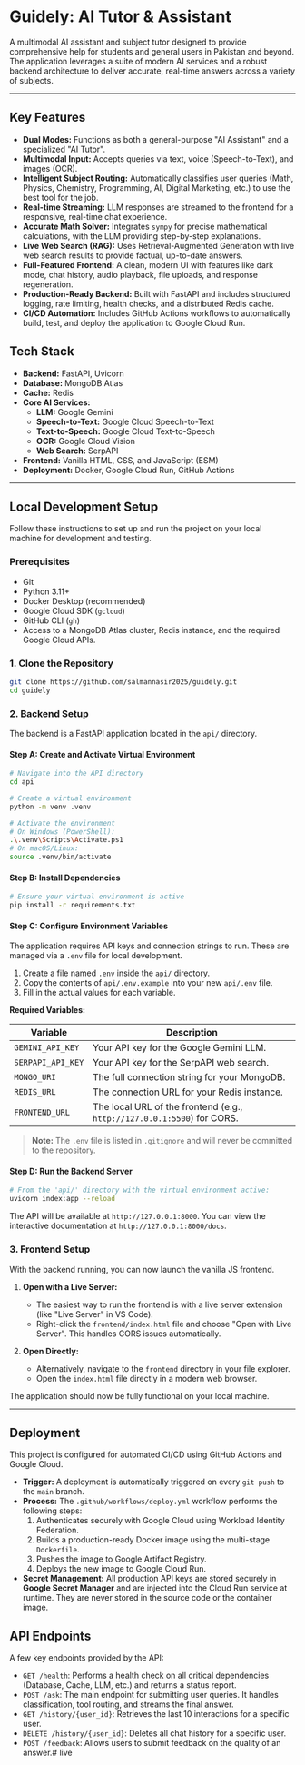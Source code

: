 # Guidely: AI Tutor & Assistant

A multimodal AI assistant and subject tutor designed to provide comprehensive help for students and general users in Pakistan and beyond. The application leverages a suite of modern AI services and a robust backend architecture to deliver accurate, real-time answers across a variety of subjects.

---

## Key Features

- **Dual Modes:** Functions as both a general-purpose "AI Assistant" and a specialized "AI Tutor".
- **Multimodal Input:** Accepts queries via text, voice (Speech-to-Text), and images (OCR).
- **Intelligent Subject Routing:** Automatically classifies user queries (Math, Physics, Chemistry, Programming, AI, Digital Marketing, etc.) to use the best tool for the job.
- **Real-time Streaming:** LLM responses are streamed to the frontend for a responsive, real-time chat experience.
- **Accurate Math Solver:** Integrates `sympy` for precise mathematical calculations, with the LLM providing step-by-step explanations.
- **Live Web Search (RAG):** Uses Retrieval-Augmented Generation with live web search results to provide factual, up-to-date answers.
- **Full-Featured Frontend:** A clean, modern UI with features like dark mode, chat history, audio playback, file uploads, and response regeneration.
- **Production-Ready Backend:** Built with FastAPI and includes structured logging, rate limiting, health checks, and a distributed Redis cache.
- **CI/CD Automation:** Includes GitHub Actions workflows to automatically build, test, and deploy the application to Google Cloud Run.

## Tech Stack

- **Backend:** FastAPI, Uvicorn
- **Database:** MongoDB Atlas
- **Cache:** Redis
- **Core AI Services:**
  - **LLM:** Google Gemini
  - **Speech-to-Text:** Google Cloud Speech-to-Text
  - **Text-to-Speech:** Google Cloud Text-to-Speech
  - **OCR:** Google Cloud Vision
  - **Web Search:** SerpAPI
- **Frontend:** Vanilla HTML, CSS, and JavaScript (ESM)
- **Deployment:** Docker, Google Cloud Run, GitHub Actions

---

## Local Development Setup

Follow these instructions to set up and run the project on your local machine for development and testing.

### Prerequisites

- Git
- Python 3.11+
- Docker Desktop (recommended)
- Google Cloud SDK (`gcloud`)
- GitHub CLI (`gh`)
- Access to a MongoDB Atlas cluster, Redis instance, and the required Google Cloud APIs.

### 1. Clone the Repository

```sh
git clone https://github.com/salmannasir2025/guidely.git
cd guidely
```

### 2. Backend Setup

The backend is a FastAPI application located in the `api/` directory.

#### Step A: Create and Activate Virtual Environment

```sh
# Navigate into the API directory
cd api

# Create a virtual environment
python -m venv .venv

# Activate the environment
# On Windows (PowerShell):
.\.venv\Scripts\Activate.ps1
# On macOS/Linux:
source .venv/bin/activate
```

#### Step B: Install Dependencies

```sh
# Ensure your virtual environment is active
pip install -r requirements.txt
```

#### Step C: Configure Environment Variables

The application requires API keys and connection strings to run. These are managed via a `.env` file for local development.

1.  Create a file named `.env` inside the `api/` directory.
2.  Copy the contents of `api/.env.example` into your new `api/.env` file.
3.  Fill in the actual values for each variable.

**Required Variables:**

| Variable          | Description                                  |
| ----------------- | -------------------------------------------- |
| `GEMINI_API_KEY`    | Your API key for the Google Gemini LLM.      |
| `SERPAPI_API_KEY`   | Your API key for the SerpAPI web search.     |
| `MONGO_URI`         | The full connection string for your MongoDB. |
| `REDIS_URL`         | The connection URL for your Redis instance.  |
| `FRONTEND_URL`      | The local URL of the frontend (e.g., `http://127.0.0.1:5500`) for CORS. |

> **Note:** The `.env` file is listed in `.gitignore` and will never be committed to the repository.

#### Step D: Run the Backend Server

```sh
# From the 'api/' directory with the virtual environment active:
uvicorn index:app --reload
```

The API will be available at `http://127.0.0.1:8000`. You can view the interactive documentation at `http://127.0.0.1:8000/docs`.

### 3. Frontend Setup

With the backend running, you can now launch the vanilla JS frontend.

1.  **Open with a Live Server:**
    - The easiest way to run the frontend is with a live server extension (like "Live Server" in VS Code).
    - Right-click the `frontend/index.html` file and choose "Open with Live Server". This handles CORS issues automatically.

2.  **Open Directly:**
    - Alternatively, navigate to the `frontend` directory in your file explorer.
    - Open the `index.html` file directly in a modern web browser.

The application should now be fully functional on your local machine.

---

## Deployment

This project is configured for automated CI/CD using GitHub Actions and Google Cloud.

- **Trigger:** A deployment is automatically triggered on every `git push` to the `main` branch.
- **Process:** The `.github/workflows/deploy.yml` workflow performs the following steps:
    1.  Authenticates securely with Google Cloud using Workload Identity Federation.
    2.  Builds a production-ready Docker image using the multi-stage `Dockerfile`.
    3.  Pushes the image to Google Artifact Registry.
    4.  Deploys the new image to Google Cloud Run.
- **Secret Management:** All production API keys are stored securely in **Google Secret Manager** and are injected into the Cloud Run service at runtime. They are never stored in the source code or the container image.

## API Endpoints

A few key endpoints provided by the API:

- `GET /health`: Performs a health check on all critical dependencies (Database, Cache, LLM, etc.) and returns a status report.
- `POST /ask`: The main endpoint for submitting user queries. It handles classification, tool routing, and streams the final answer.
- `GET /history/{user_id}`: Retrieves the last 10 interactions for a specific user.
- `DELETE /history/{user_id}`: Deletes all chat history for a specific user.
- `POST /feedback`: Allows users to submit feedback on the quality of an answer.#   l i v e  
 